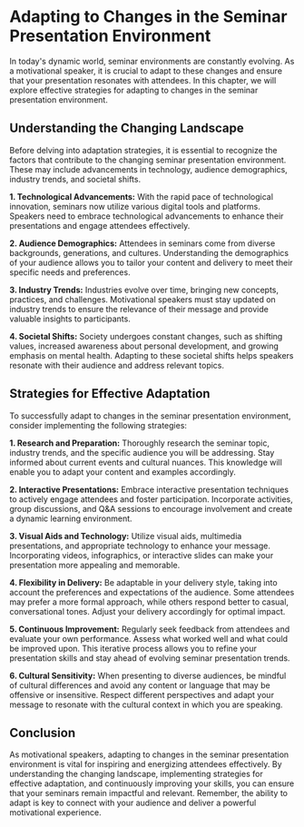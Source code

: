 Adapting to Changes in the Seminar Presentation Environment
====================================================================

In today's dynamic world, seminar environments are constantly evolving. As a motivational speaker, it is crucial to adapt to these changes and ensure that your presentation resonates with attendees. In this chapter, we will explore effective strategies for adapting to changes in the seminar presentation environment.

**Understanding the Changing Landscape**
----------------------------------------

Before delving into adaptation strategies, it is essential to recognize the factors that contribute to the changing seminar presentation environment. These may include advancements in technology, audience demographics, industry trends, and societal shifts.

**1. Technological Advancements:** With the rapid pace of technological innovation, seminars now utilize various digital tools and platforms. Speakers need to embrace technological advancements to enhance their presentations and engage attendees effectively.

**2. Audience Demographics:** Attendees in seminars come from diverse backgrounds, generations, and cultures. Understanding the demographics of your audience allows you to tailor your content and delivery to meet their specific needs and preferences.

**3. Industry Trends:** Industries evolve over time, bringing new concepts, practices, and challenges. Motivational speakers must stay updated on industry trends to ensure the relevance of their message and provide valuable insights to participants.

**4. Societal Shifts:** Society undergoes constant changes, such as shifting values, increased awareness about personal development, and growing emphasis on mental health. Adapting to these societal shifts helps speakers resonate with their audience and address relevant topics.

**Strategies for Effective Adaptation**
---------------------------------------

To successfully adapt to changes in the seminar presentation environment, consider implementing the following strategies:

**1. Research and Preparation:** Thoroughly research the seminar topic, industry trends, and the specific audience you will be addressing. Stay informed about current events and cultural nuances. This knowledge will enable you to adapt your content and examples accordingly.

**2. Interactive Presentations:** Embrace interactive presentation techniques to actively engage attendees and foster participation. Incorporate activities, group discussions, and Q\&A sessions to encourage involvement and create a dynamic learning environment.

**3. Visual Aids and Technology:** Utilize visual aids, multimedia presentations, and appropriate technology to enhance your message. Incorporating videos, infographics, or interactive slides can make your presentation more appealing and memorable.

**4. Flexibility in Delivery:** Be adaptable in your delivery style, taking into account the preferences and expectations of the audience. Some attendees may prefer a more formal approach, while others respond better to casual, conversational tones. Adjust your delivery accordingly for optimal impact.

**5. Continuous Improvement:** Regularly seek feedback from attendees and evaluate your own performance. Assess what worked well and what could be improved upon. This iterative process allows you to refine your presentation skills and stay ahead of evolving seminar presentation trends.

**6. Cultural Sensitivity:** When presenting to diverse audiences, be mindful of cultural differences and avoid any content or language that may be offensive or insensitive. Respect different perspectives and adapt your message to resonate with the cultural context in which you are speaking.

**Conclusion**
--------------

As motivational speakers, adapting to changes in the seminar presentation environment is vital for inspiring and energizing attendees effectively. By understanding the changing landscape, implementing strategies for effective adaptation, and continuously improving your skills, you can ensure that your seminars remain impactful and relevant. Remember, the ability to adapt is key to connect with your audience and deliver a powerful motivational experience.
